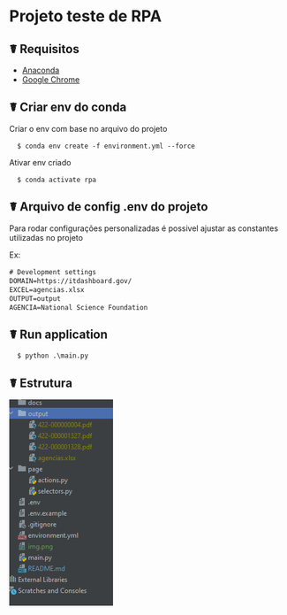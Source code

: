 # Projeto teste de RPA

## ☤ Requisitos

* [Anaconda](https://docs.anaconda.com/anaconda/user-guide/getting-started/)
* [Google Chrome](https://www.google.com/chrome)

## ☤ Criar env do conda

Criar o env com base no arquivo do projeto

```
  $ conda env create -f environment.yml --force
```

Ativar env criado

```
  $ conda activate rpa
```

## ☤ Arquivo de config .env do projeto

Para rodar configurações personalizadas é possivel ajustar as constantes utilizadas no projeto

Ex:

```
# Development settings
DOMAIN=https://itdashboard.gov/
EXCEL=agencias.xlsx
OUTPUT=output
AGENCIA=National Science Foundation
```

## ☤ Run application

```
  $ python .\main.py
```

## ☤ Estrutura

![img_1.png](docs/img_1.png)